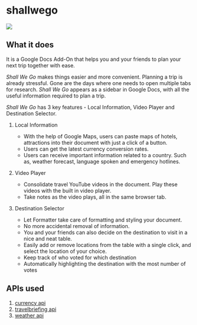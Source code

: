 # shallwego
![](https://challengepost-s3-challengepost.netdna-ssl.com/photos/production/software_photos/001/603/288/datas/original.gif)


## What it does
It is a Google Docs Add-On that helps you and your friends to plan your next trip together with ease.

_Shall We Go_ makes things easier and more convenient. Planning a trip is already stressful. Gone are the days where one needs to open multiple tabs for research. _Shall We Go_ appears as a sidebar in Google Docs, with all the useful information required to plan a trip.

_Shall We Go_ has 3 key features - Local Information, Video Player and Destination Selector.

1. Local Information
   - With the help of Google Maps, users can paste maps of hotels, attractions into their document with just a click of a button.
   - Users can get the latest currency conversion rates.
   - Users can receive important information related to a country. Such as, weather forecast, language spoken and emergency hotlines.
   
2. Video Player
   - Consolidate travel YouTube videos in the document. Play these videos with the built in video player.
   - Take notes as the video plays, all in the same browser tab. 
   
3. Destination Selector
   - Let Formatter take care of formatting and styling your document.
   - No more accidental removal of information. 
   - You and your friends can also decide on the destination to visit in a nice and neat table. 
   - Easily add or remove locations from the table with a single click, and select the location of your choice.
   - Keep track of who voted for which destination
   - Automatically highlighting the destination with the most number of votes

## APIs used
1. [currency api](https://github.com/fawazahmed0/currency-api)
2. [travelbriefing api](https://travelbriefing.org/api)
3. [weather api](https://github.com/robertoduessmann/weather-api)

